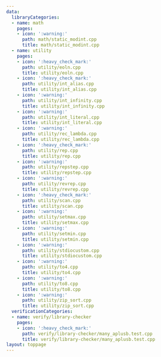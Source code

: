 ```yaml
---
data:
  libraryCategories:
  - name: math
    pages:
    - icon: ':warning:'
      path: math/static_modint.cpp
      title: math/static_modint.cpp
  - name: utility
    pages:
    - icon: ':heavy_check_mark:'
      path: utility/eoln.cpp
      title: utility/eoln.cpp
    - icon: ':heavy_check_mark:'
      path: utility/int_alias.cpp
      title: utility/int_alias.cpp
    - icon: ':warning:'
      path: utility/int_infinity.cpp
      title: utility/int_infinity.cpp
    - icon: ':warning:'
      path: utility/int_literal.cpp
      title: utility/int_literal.cpp
    - icon: ':warning:'
      path: utility/rec_lambda.cpp
      title: utility/rec_lambda.cpp
    - icon: ':heavy_check_mark:'
      path: utility/rep.cpp
      title: utility/rep.cpp
    - icon: ':warning:'
      path: utility/repstep.cpp
      title: utility/repstep.cpp
    - icon: ':warning:'
      path: utility/revrep.cpp
      title: utility/revrep.cpp
    - icon: ':heavy_check_mark:'
      path: utility/scan.cpp
      title: utility/scan.cpp
    - icon: ':warning:'
      path: utility/setmax.cpp
      title: utility/setmax.cpp
    - icon: ':warning:'
      path: utility/setmin.cpp
      title: utility/setmin.cpp
    - icon: ':warning:'
      path: utility/stdiocustom.cpp
      title: utility/stdiocustom.cpp
    - icon: ':warning:'
      path: utility/to4.cpp
      title: utility/to4.cpp
    - icon: ':warning:'
      path: utility/to8.cpp
      title: utility/to8.cpp
    - icon: ':warning:'
      path: utility/zip_sort.cpp
      title: utility/zip_sort.cpp
  verificationCategories:
  - name: verify/library-checker
    pages:
    - icon: ':heavy_check_mark:'
      path: verify/library-checker/many_aplusb.test.cpp
      title: verify/library-checker/many_aplusb.test.cpp
layout: toppage
---
```

